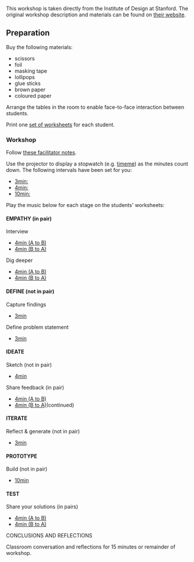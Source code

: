 This workshop is taken directly from the Institute of Design at Stanford. The original workshop description and materials can be found on [their website](https://dschool-old.stanford.edu/groups/designresources/wiki/4dbb2/The_Wallet_Project.html).

## Preparation

Buy the following materials:
- scissors
- foil
- masking tape
- lollipops
- glue sticks
- brown paper
- coloured paper

Arrange the tables in the room to enable face-to-face interaction between students.

Print one [set of worksheets](./GiftGiving-Worksheets.pdf) for each student.

### Workshop

Follow [these facilitator notes](./GiftGiving-FacilitatorNotes.pdf).

Use the projector to display a stopwatch (e.g. [timeme](http://www.timeme.com)) as the minutes count down. The following intervals have been set for you:
+ [3min:](http://www.timeme.com/timer.htm?17px07ps0s10660501/Stopwatch)
+ [4min:](http://www.timeme.com/timer.htm?17pyo7ps0s10660501/Stopwatch)
+ [10min:](http://www.timeme.com/timer.htm?17q8o7ps0s10660501/Stopwatch)

Play the music below for each stage on the students' worksheets:

#### EMPATHY (in pair)

Interview

- [4min (A to B)](https://www.youtube.com/watch?v=rs6Y4kZ8qtw)
- [4min (B to A)](https://www.youtube.com/watch?v=SM4lNT09o30)

Dig deeper

- [4min (A to B)](https://www.youtube.com/watch?v=kbxtYqA6ypM)
- [4min (B to A)](https://www.youtube.com/watch?v=o_eA3T513UQ)

#### DEFINE (not in pair)

Capture findings

- [3min](https://www.youtube.com/watch?v=dOYf-4py0oo)

Define problem statement

- [3min](https://www.youtube.com/watch?v=oCRe9iPpQZI)

#### IDEATE

Sketch (not in pair)

- [4min](https://www.youtube.com/watch?v=WADc500tNlE)

Share feedback (in pair)

- [4min (A to B)](https://www.youtube.com/watch?v=S6lDGgs7jAc&list=RDQMUqmTUCLnz1o&index=2)
- [4min (B to A)](https://www.youtube.com/watch?v=S6lDGgs7jAc&list=RDQMUqmTUCLnz1o&index=2)(continued)

#### ITERATE

Reflect & generate (not in pair)

- [3min](https://www.youtube.com/watch?v=2aSha-H77fo)

#### PROTOTYPE

Build (not in pair)

- [10min](https://www.youtube.com/watch?v=_ODLWylMHeQ&list=PLoUZqmCTYNyXJnGX2Lebb4rS30GgyKgGY)

#### TEST

Share your solutions (in pairs)

- [4min (A to B)](https://www.youtube.com/watch?v=pv9EhaymgFE&list=PLTJbkLqS41WY5UnNrwM29D9fa05m9gP1M)
- [4min (B to A)](https://www.youtube.com/watch?v=k-e6aMv6B8c&list=PLTJbkLqS41WY5UnNrwM29D9fa05m9gP1M&index=4)

CONCLUSIONS AND REFLECTIONS

Classroom conversation and reflections for 15 minutes or remainder of workshop.
